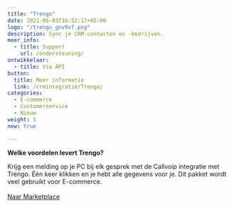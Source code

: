 ```yaml
---
title: "Trengo"
date: 2021-06-03T16:52:17+05:00
logo: "/trengo_gnv9vf.png"
description: Sync je CRM-contacten en -bedrijven.
meer_info:
  - title: Support
    url: /ondersteuning/
ontwikkelaar:
  - title: Via API
button:
  title: Meer informatie
  link: /crmintegratie/Trengo/
categories:
  - E-commerce
  - Customerservice
  - Nieuw
weight: 1
new: true

---
```


**Welke voordelen levert Trengo?**

Krijg een melding op je PC bij elk gesprek met de Callvoip integratie met Trengo. Één keer klikken en je hebt alle gegevens voor je. Dit pakket wordt veel gebruikt voor E-commerce.<br><br><a href="/marketplace" class="button">Naar Marketplace</a>
